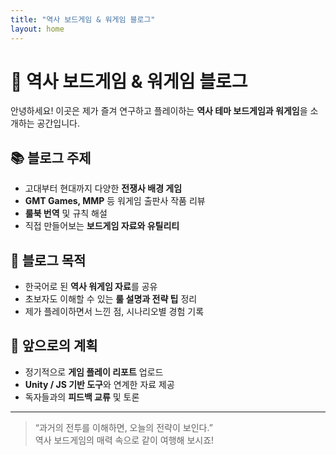 ```yaml
---
title: "역사 보드게임 & 워게임 블로그"
layout: home
---
```


# 🎲 역사 보드게임 & 워게임 블로그

안녕하세요! 이곳은 제가 즐겨 연구하고 플레이하는 **역사 테마 보드게임과 워게임**을 소개하는 공간입니다.

## 📚 블로그 주제
- 고대부터 현대까지 다양한 **전쟁사 배경 게임**
- **GMT Games, MMP** 등 워게임 출판사 작품 리뷰
- **룰북 번역** 및 규칙 해설
- 직접 만들어보는 **보드게임 자료와 유틸리티**

## 🧭 블로그 목적
- 한국어로 된 **역사 워게임 자료**를 공유
- 초보자도 이해할 수 있는 **룰 설명과 전략 팁** 정리
- 제가 플레이하면서 느낀 점, 시나리오별 경험 기록

## 🚀 앞으로의 계획
- 정기적으로 **게임 플레이 리포트** 업로드
- **Unity / JS 기반 도구**와 연계한 자료 제공
- 독자들과의 **피드백 교류** 및 토론

---

> “과거의 전투를 이해하면, 오늘의 전략이 보인다.”  
역사 보드게임의 매력 속으로 같이 여행해 보시죠!
